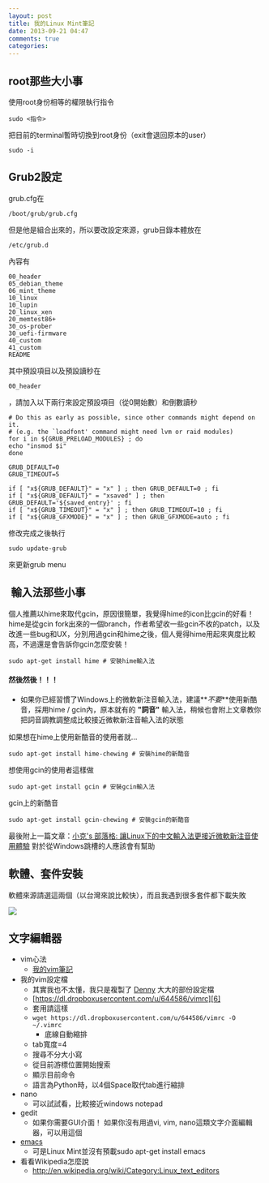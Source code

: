 ```yaml
---
layout: post
title: 我的Linux Mint筆記
date: 2013-09-21 04:47
comments: true
categories:
---
```



## root那些大小事

使用root身份相等的權限執行指令

`sudo <指令>`

把目前的terminal暫時切換到root身份（exit會退回原本的user）

`sudo -i`


## Grub2設定

grub.cfg在

`/boot/grub/grub.cfg`

但是他是組合出來的，所以要改設定來源，grub目錄本體放在

`/etc/grub.d`

內容有

```
00_header
05_debian_theme
06_mint_theme
10_linux
10_lupin
20_linux_xen
20_memtest86+
30_os-prober
30_uefi-firmware
40_custom
41_custom
README
```

其中預設項目以及預設讀秒在

`00_header`

，請加入以下兩行來設定預設項目（從0開始數）和倒數讀秒

```
# Do this as early as possible, since other commands might depend on it.
# (e.g. the `loadfont' command might need lvm or raid modules)
for i in ${GRUB_PRELOAD_MODULES} ; do
echo "insmod $i"
done

GRUB_DEFAULT=0
GRUB_TIMEOUT=5

if [ "x${GRUB_DEFAULT}" = "x" ] ; then GRUB_DEFAULT=0 ; fi
if [ "x${GRUB_DEFAULT}" = "xsaved" ] ; then GRUB_DEFAULT='${saved_entry}' ; fi
if [ "x${GRUB_TIMEOUT}" = "x" ] ; then GRUB_TIMEOUT=10 ; fi
if [ "x${GRUB_GFXMODE}" = "x" ] ; then GRUB_GFXMODE=auto ; fi
```

修改完成之後執行

`sudo update-grub`

來更新grub menu


##  輸入法那些小事

個人推薦以hime來取代gcin，原因很簡單，我覺得hime的icon比gcin的好看！
hime是從gcin fork出來的一個branch，作者希望收一些gcin不收的patch，以及改進一些bug和UX，分別用過gcin和hime之後，個人覺得hime用起來爽度比較高，不過還是會告訴你gcin怎麼安裝！

`sudo apt-get install hime # 安裝hime輸入法`

#### 然後然後！！！

* 如果你已經習慣了Windows上的微軟新注音輸入法，建議**_不要_**使用新酷音，採用hime / gcin內，原本就有的 **"詞音"** 輸入法，稍候也會附上文章教你把詞音調教調整成比較接近微軟新注音輸入法的狀態

如果想在hime上使用新酷音的使用者就...

`sudo apt-get install hime-chewing # 安裝hime的新酷音`


想使用gcin的使用者這樣做

`sudo apt-get install gcin # 安裝gcin輸入法`

gcin上的新酷音

`sudo apt-get install gcin-chewing # 安裝gcin的新酷音`


最後附上一篇文章：[小克's 部落格: 讓Linux下的中文輸入法更接近微軟新注音使用體驗][2]
對於從Windows跳槽的人應該會有幫助


## 軟體、套件安裝

軟體來源請選這兩個（以台灣來說比較快），而且我遇到很多套件都下載失敗


[![][3]][3]



## 文字編輯器

* vim心法
	* [我的vim筆記][4]
* 我的vim設定檔
	* 其實我也不太懂，我只是複製了 [Denny][5] 大大的部份設定檔
	* [https://dl.dropboxusercontent.com/u/644586/vimrc][6]
	* 套用請這樣
	* `wget https://dl.dropboxusercontent.com/u/644586/vimrc -O ~/.vimrc`
		* 底線自動縮排
    * tab寬度=4
    * 搜尋不分大小寫
    * 從目前游標位置開始搜索
    * 顯示目前命令
    * 語言為Python時，以4個Space取代tab進行縮排
* nano
	* 可以試試看，比較接近windows notepad
* gedit
	* 如果你需要GUI介面！ 如果你沒有用過vi, vim, nano這類文字介面編輯器，可以用這個
* [emacs][7]
	* 可是Linux Mint並沒有預載sudo apt-get install emacs
* 看看Wikipedia怎麼說
	* http://en.wikipedia.org/wiki/Category:Linux_text_editors



[2]: http://goodjack.blogspot.tw/2013/08/linux-phonetic-setting.html
[3]: http://3.bp.blogspot.com/-iPmuE2rLoyI/Ujx1fHL7ajI/AAAAAAAABk8/ld2WnykPcpM/s1600/%E8%9E%A2%E5%B9%95%E6%93%B7%E5%9C%96%E5%AD%98%E7%82%BA+2013-09-21+00:17:40.png
[4]: http://inndyxd.blogspot.tw/2013/09/my-vim-note.html
[5]: http://www.plurk.com/denny0223
[6]: https://dl.dropboxusercontent.com/u/644586/vimrc
[7]: http://www.gnu.org/software/emacs/
